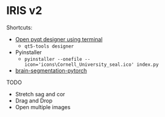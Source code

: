 # IRIS v2

Shortcuts:
- [Open pyqt designer using terminal](https://stackoverflow.com/questions/42090739/pyqt5-how-to-install-run-qt-designer)
    - ``qt5-tools designer``
- Pyinstaller
    - ``pyinstaller --onefile --icon='icons\Cornell_University_seal.ico' index.py``
- [brain-segmentation-pytorch](https://github.com/mateuszbuda/brain-segmentation-pytorch)


TODO
- Stretch sag and cor
- Drag and Drop
- Open multiple images